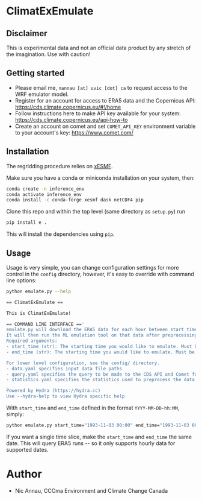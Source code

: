 # ClimatExEmulate
## Disclaimer
This is experimental data and not an official data product by any stretch of the imagination. Use with caution!

## Getting started
* Please email me, `nannau [at] uvic [dot] ca` to request access to the WRF emulator model. 
* Register for an account for access to ERA5 data and the Copernicus API: https://cds.climate.copernicus.eu/#!/home
* Follow instructions here to make API key available for your system: https://cds.climate.copernicus.eu/api-how-to
* Create an account on comet and set `COMET_API_KEY` environment variable to your account's key: https://www.comet.com/

## Installation

The regridding procedure relies on [xESMF](https://xesmf.readthedocs.io/en/latest/). 

Make sure you have a conda or miniconda installation on your system, then:
```bash
conda create -n inference_env
conda activate inference_env
conda install -c conda-forge xesmf dask netCDF4 pip
```

Clone this repo and within the top level (same directory as `setup.py`) run

```bash
pip install e .
```

This will install the dependencies using `pip`.

## Usage
Usage is very simple, you can change configuration settings for more control in the `config` directory, however, it's easy to override with command line options:

```bash
python emulate.py --help

== ClimatExEmulate ==

This is ClimatExEmulate!

== COMMAND LINE INTERFACE =='
emulate.py will download the ERA5 data for each hour between start_time and end_time and save it locally.
It will then run the ML emulation tool on that data after preprocessing it and save it to disc.
Required arguments:
- start_time (str): The starting time you would like to emulate. Must be in YYYY-MM-DD HH:MM format.
- end_time (str): The starting time you would like to emulate. Must be in YYYY-MM-DD HH:MM format.

For lower level configuration, see the config/ directory.
- data.yaml specifies input data file paths
- query.yaml specifies the query to be made to the CDS API and Comet for the raw ML model
- statistics.yaml specifies the statistics used to preprocess the data (and thus reconstruct the original data)

Powered by Hydra (https://hydra.cc)
Use --hydra-help to view Hydra specific help

```

With `start_time` and `end_time` defined in the format `YYYY-MM-DD-hh:MM`, simply:
```bash
python emulate.py start_time="1993-11-03 00:00" end_time="1993-11-03 00:00"
```

If you want a single time slice, make the `start_time` and `end_time` the same date. This will query ERA5 runs -- so it only supports hourly data for supported dates.

# Author
* Nic Annau, CCCma Environment and Climate Change Canada 